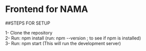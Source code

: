 # Frontend for NAMA

##STEPS FOR SETUP

1- Clone the repository\
2- Run: npm install (run: npm --version ; to see if npm is installed)\
3- Run: npm start (This will run the development server)

